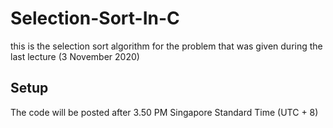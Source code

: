 # Selection-Sort-In-C
this is the selection sort algorithm for the problem that was given during the last lecture (3 November 2020)

## Setup
The code will be posted after 3.50 PM Singapore Standard Time (UTC + 8)
